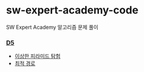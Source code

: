 # sw-expert-academy-code
SW Expert Academy 알고리즘 문제 풀이

### [D5](./D5/README.md)
- [이상한 피라미드 탐험](./D5/이상한%20피라미드%20탐험.py)
- [최적 경로](./D5/최적%20경로.py)
